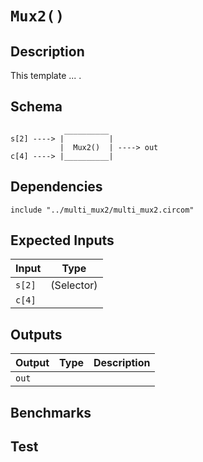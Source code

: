 # `Mux2()`
<!-- TODO: Fill in -->

## Description

This template ... .

## Schema

```
            __________     
s[2] ----> |          |
           |  Mux2()  | ----> out
c[4] ----> |__________|     
```

## Dependencies

```
include "../multi_mux2/multi_mux2.circom"
```

## Expected Inputs

| Input           | Type           |
| -------------   | -------------  | 
| `s[2]`          | (Selector)     |
| `c[4]`          |                |


## Outputs

| Output        | Type           | Description     |
| ------------- | -------------  | ----------      | 
| `out`      |                |          |

## Benchmarks 

## Test